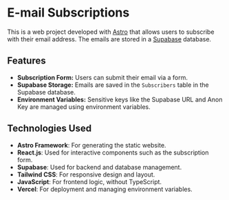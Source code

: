 # E-mail Subscriptions

This is a web project developed with [Astro](https://astro.build/) that allows users to subscribe with their email address. The emails are stored in a [Supabase](https://supabase.com/) database.

## Features

- **Subscription Form:** Users can submit their email via a form.
- **Supabase Storage:** Emails are saved in the `Subscribers` table in the Supabase database.
- **Environment Variables:** Sensitive keys like the Supabase URL and Anon Key are managed using environment variables.

## Technologies Used

- **Astro Framework**: For generating the static website.
- **React.js**: Used for interactive components such as the subscription form.
- **Supabase**: Used for backend and database management.
- **Tailwind CSS**: For responsive design and layout.
- **JavaScript**: For frontend logic, without TypeScript.
- **Vercel**: For deployment and managing environment variables.

